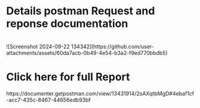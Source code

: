 
<h1>Details postman Request and reponse documentation</h1></br>
![Screenshot 2024-09-22 134342](https://github.com/user-attachments/assets/60da7acb-0b49-4e54-b3a2-f9ed770bbdb5)

<h1>Click here for full Report</h1>
https://documenter.getpostman.com/view/13431914/2sAXqtbMgD#4ebaf1cf-acc7-435c-8467-44656edb93bf
